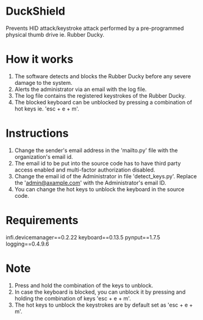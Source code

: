 # DuckShield
Prevents HID attack/keystroke attack performed by a pre-programmed physical thumb drive ie. Rubber Ducky.

# How it works
1. The software detects and blocks the Rubber Ducky before any severe damage to the system.
2. Alerts the administrator via an email with the log file.
3. The log file contains the registered keystrokes of the Rubber Ducky.
4. The blocked keyboard can be unblocked by pressing a combination of hot keys ie. 'esc + e + m'.

# Instructions
1. Change the sender's email address in the 'mailto.py' file with the organization's email id.
2. The email id to be put into the source code has to have third party access enabled and multi-factor authorization disabled.
3. Change the email id of the Administrator in file 'detect_keys.py'. Replace the 'admin@axample.com' with the Administrator's email ID.
4. You can change the hot keys to unblock the keyboard in the source code.

# Requirements
infi.devicemanager==0.2.22
keyboard==0.13.5
pynput==1.7.5
logging==0.4.9.6

# Note
1. Press and hold the combination of the keys to unblock.
2. In case the keyboard is blocked, you can unblock it by pressing and holding the combination of keys 'esc + e + m'.
3. The hot keys to unblock the keystrokes are by default set as 'esc + e + m'.
